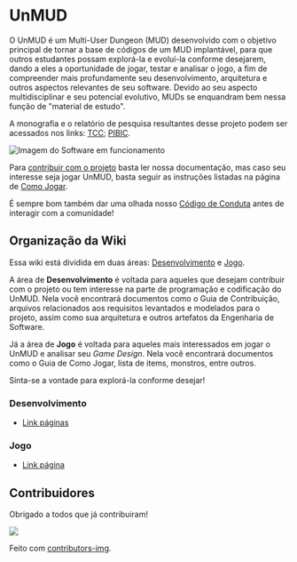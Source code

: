 # UnMUD

O UnMUD é um Multi-User Dungeon (MUD) desenvolvido com o objetivo principal de tornar a base de códigos de um MUD implantável, para que outros estudantes possam explorá-la e evoluí-la conforme desejarem, dando a eles a oportunidade de jogar, testar e analisar o jogo, a fim de compreender mais profundamente seu desenvolvimento, arquitetura e outros aspectos relevantes de seu software. Devido ao seu aspecto multidisciplinar e seu potencial evolutivo, MUDs se enquandram bem nessa função de "material de estudo".

A monografia e o relatório de pesquisa resultantes desse projeto podem ser acessados nos links: [TCC](); [PIBIC]().

![Imagem do Software em funcionamento]()

Para [contribuir com o projeto](/contributionGuide.md) basta ler nossa documentação, mas caso seu interesse seja jogar UnMUD, basta seguir as instruções listadas na página de [Como Jogar](https://unmud.github.io/UnMUD/#/).

É sempre bom também dar uma olhada nosso [Código de Conduta](https://unmud.github.io/UnMUD/#/) antes de interagir com a comunidade!

## Organização da Wiki

Essa wiki está dividida em duas áreas: [Desenvolvimento]() e [Jogo](). 

A área de **Desenvolvimento** é voltada para aqueles que desejam contribuir com o projeto ou tem interesse na parte de programação e codificação do UnMUD. Nela você encontrará documentos como o Guia de Contribuição, arquivos relacionados aos requisitos levantados e modelados para o projeto, assim como sua arquitetura e outros artefatos da Engenharia de Software. 

Já a área de **Jogo** é voltada para aqueles mais interessados em jogar o UnMUD e analisar seu _Game Design_. Nela você encontrará documentos como o Guia de Como Jogar, lista de items, monstros, entre outros.

Sinta-se a vontade para explorá-la conforme desejar!

### Desenvolvimento

* [Link páginas]()

### Jogo

* [Link página]()


## Contribuidores

Obrigado a todos que já contribuiram!

<a href = "https://github.com/UnMUD/UnMUD/issues/graphs/contributors">
  <img src = "https://contrib.rocks/image?repo=UnMUD/UnMUD"/>
</a>

Feito com [contributors-img](https://contrib.rocks).
